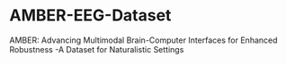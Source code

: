 # AMBER-EEG-Dataset
AMBER: Advancing Multimodal Brain-Computer Interfaces for Enhanced Robustness -A Dataset for Naturalistic Settings
